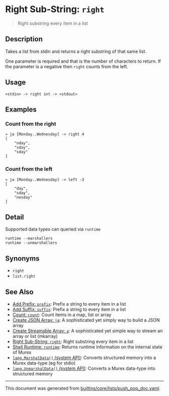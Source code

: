 # Right Sub-String: `right`

> Right substring every item in a list

## Description

Takes a list from stdin and returns a right substring of that same list.

One parameter is required and that is the number of characters to return. If
the parameter is a negative then `right` counts from the left.

## Usage

```
<stdin> -> right int -> <stdout>
```

## Examples

### Count from the right

```
» ja [Monday..Wednesday] -> right 4
[
    "nday",
    "sday",
    "sday"
]
```

### Count from the left

```
» ja [Monday..Wednesday] -> left -3
[
    "day",
    "sday",
    "nesday"
]
```

## Detail

Supported data types can queried via `runtime`

```
runtime --marshallers
runtime --unmarshallers
```

## Synonyms

* `right`
* `list.right`


## See Also

* [Add Prefix: `prefix`](../commands/prefix.md):
  Prefix a string to every item in a list
* [Add Suffix: `suffix`](../commands/suffix.md):
  Prefix a string to every item in a list
* [Count: `count`](../commands/count.md):
  Count items in a map, list or array
* [Create JSON Array: `ja`](../commands/ja.md):
  A sophisticated yet simply way to build a JSON array
* [Create Streamable Array: `a`](../commands/a.md):
  A sophisticated yet simple way to stream an array or list (mkarray)
* [Right Sub-String: `right`](../commands/right.md):
  Right substring every item in a list
* [Shell Runtime: `runtime`](../commands/runtime.md):
  Returns runtime information on the internal state of Murex
* [`lang.MarshalData()` (system API)](../apis/lang.MarshalData.md):
  Converts structured memory into a Murex data-type (eg for stdio)
* [`lang.UnmarshalData()` (system API)](../apis/lang.UnmarshalData.md):
  Converts a Murex data-type into structured memory

<hr/>

This document was generated from [builtins/core/lists/push_pop_doc.yaml](https://github.com/lmorg/murex/blob/master/builtins/core/lists/push_pop_doc.yaml).